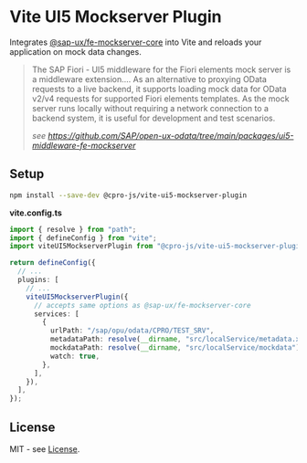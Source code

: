# Vite UI5 Mockserver Plugin

Integrates [@sap-ux/fe-mockserver-core](https://github.com/SAP/open-ux-odata/tree/main/packages/fe-mockserver-core) into
Vite and reloads your application on mock data changes.

> The SAP Fiori - UI5 middleware for the Fiori elements mock server is a middleware extension.... As an
> alternative to proxying OData requests to a live backend, it supports loading mock data for OData v2/v4 requests for
> supported Fiori elements templates. As the mock server runs locally without requiring a network connection to a
> backend
> system, it is useful for development and test scenarios.
>
> <cite>see https://github.com/SAP/open-ux-odata/tree/main/packages/ui5-middleware-fe-mockserver</cite>

## Setup

```bash
npm install --save-dev @cpro-js/vite-ui5-mockserver-plugin
```

**vite.config.ts**

```ts
import { resolve } from "path";
import { defineConfig } from "vite";
import viteUI5MockserverPlugin from "@cpro-js/vite-ui5-mockserver-plugin";

return defineConfig({
  // ...
  plugins: [
    // ...
    viteUI5MockserverPlugin({
      // accepts same options as @sap-ux/fe-mockserver-core
      services: [
        {
          urlPath: "/sap/opu/odata/CPRO/TEST_SRV",
          metadataPath: resolve(__dirname, "src/localService/metadata.xml"),
          mockdataPath: resolve(__dirname, "src/localService/mockdata"),
          watch: true,
        },
      ],
    }),
  ],
});

```

## License

MIT - see [License](./LICENSE.md).
